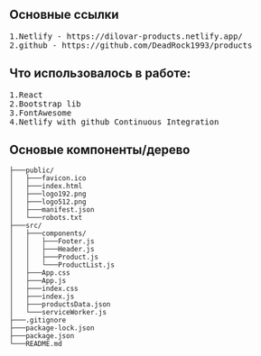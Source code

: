 ## Основные ссылки
<pre>
1.Netlify - https://dilovar-products.netlify.app/
2.github - https://github.com/DeadRock1993/products
</pre>
## Что использовалось в работе:
<pre>
1.React
2.Bootstrap lib
3.FontAwesome
4.Netlify with github Continuous Integration
</pre>
## Основые компоненты/дерево
```
├───public/
│   ├───favicon.ico
│   ├───index.html
│   ├───logo192.png
│   ├───logo512.png
│   ├───manifest.json
│   └───robots.txt
├───src/
│   ├───components/
│   │   ├───Footer.js
│   │   ├───Header.js
│   │   ├───Product.js
│   │   └───ProductList.js
│   ├───App.css
│   ├───App.js
│   ├───index.css
│   ├───index.js
│   ├───productsData.json
│   └───serviceWorker.js
├───.gitignore
├───package-lock.json
├───package.json
└───README.md
